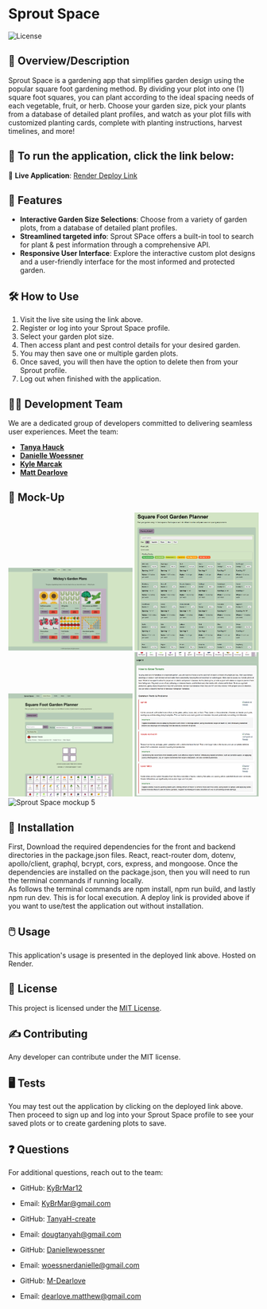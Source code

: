 # **Sprout Space**

![License](https://img.shields.io/badge/license-MIT-brightgreen)

## 📜 **Overview/Description**
Sprout Space is a gardening app that simplifies garden design using the popular square foot gardening method. By dividing your plot into one (1) square foot squares, you can plant according to the ideal spacing needs of each vegetable, fruit, or herb. Choose your garden size, pick your plants from a database of detailed plant profiles, and watch as your plot fills with customized planting cards, complete with planting instructions, harvest timelines, and more!
##  🏃 **To run the application, click the link below:**
🔗 **Live Application**: [Render Deploy Link](https://rendertest-v95r.onrender.com/)


## 🚀 Features
- **Interactive Garden Size Selections**: Choose from a variety of garden plots, from a database of detailed plant profiles.
- **Streamlined targeted info**: Sprout SPace offers a built-in tool to search for plant & pest information through a comprehensive API.
- **Responsive User Interface**: Explore the interactive custom plot designs and a user-friendly interface for the most informed and protected garden.



## 🛠 **How to Use**
1. Visit the live site using the link above.
2. Register or log into your Sprout Space profile.
3. Select your garden plot size.
4. Then access plant and pest control details for your desired garden.
5. You may then save one or multiple garden plots.
6. Once saved, you will then have the option to delete then from your Sprout profile. 
7. Log out when finished with the application. 



## 🧑‍💻 **Development Team**
We are a dedicated group of developers committed to delivering seamless user experiences. Meet the team:
- [**Tanya Hauck**](https://github.com/TanyaH-create)
- [**Danielle Woessner**](https://github.com/Daniellewoessner)
- [**Kyle Marcak**](https://github.com/KyBrMar12)
- [**Matt Dearlove**](https://github.com/M-Dearlove)



## 🎨 **Mock-Up**
<img src="mockups/image-1.png" alt="Sprout Space mockup 1" width="250"/> <img src="mockups/image-2.png" alt="Sprout Space mockup 2" width="250"/> <img src="mockups/image-3.png" alt="Sprout Space mockup 3" width="250"/> <img src="mockups/image-4.png" alt="Sprout Space mockup 4" width="250"/> <img src="mockups/image-5.png" alt="Sprout Space mockup 5" width="250"/>


## 💽 **Installation**

First, Download the required dependencies for the front and backend directories in the package.json files. React, react-router dom, dotenv, apollo/client, graphql, bcrypt, cors, express, and mongoose. Once the dependencies are installed on the package.json, then you will need to run the terminal commands if running locally. <br/>
As follows the terminal commands are npm install, npm run build, and lastly npm run dev. This is for local execution. A deploy link is provided above if you want to use/test the application out without installation. 

## 🖱️ **Usage**

This application's usage is presented in the deployed link above. Hosted on Render. 


## 📝 **License**

This project is licensed under the [MIT License](https://opensource.org/licenses/MIT).


## ✍️ **Contributing**

Any developer can contribute under the MIT license. 


## 🖥️ **Tests**
 
You may test out the application by clicking on the deployed link above. Then proceed to sign up and log into your Sprout Space profile to see your saved plots or to create gardening plots to save. 

## ❓ **Questions**

For additional questions, reach out to the team:

- GitHub: [KyBrMar12](https://github.com/KyBrMar12)
- Email: KyBrMar@gmail.com

- GitHub: [TanyaH-create](https://github.com/TanyaH-create)
- Email: dougtanyah@gmail.com

- GitHub: [Daniellewoessner](https://github.com/Daniellewoessner)
- Email: woessnerdanielle@gmail.com

- GitHub: [M-Dearlove](https://github.com/M-Dearlove)
- Email: dearlove.matthew@gmail.com
